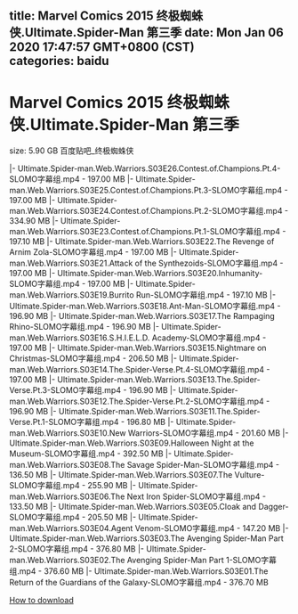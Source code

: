 
title: Marvel Comics 2015 终极蜘蛛侠.Ultimate.Spider-Man 第三季
date: Mon Jan 06 2020 17:47:57 GMT+0800 (CST)    
categories: baidu
---

# Marvel Comics 2015 终极蜘蛛侠.Ultimate.Spider-Man 第三季
size: 5.90 GB
 百度贴吧_终极蜘蛛侠
 
|- Ultimate.Spider-man.Web.Warriors.S03E26.Contest.of.Champions.Pt.4-SLOMO字幕组.mp4 - 197.00 MB
|- Ultimate.Spider-man.Web.Warriors.S03E25.Contest.of.Champions.Pt.3-SLOMO字幕组.mp4 - 197.00 MB
|- Ultimate.Spider-man.Web.Warriors.S03E24.Contest.of.Champions.Pt.2-SLOMO字幕组.mp4 - 334.90 MB
|- Ultimate.Spider-man.Web.Warriors.S03E23.Contest.of.Champions.Pt.1-SLOMO字幕组.mp4 - 197.10 MB
|- Ultimate.Spider-man.Web.Warriors.S03E22.The Revenge of Arnim Zola-SLOMO字幕组.mp4 - 197.00 MB
|- Ultimate.Spider-man.Web.Warriors.S03E21.Attack of the Synthezoids-SLOMO字幕组.mp4 - 197.00 MB
|- Ultimate.Spider-man.Web.Warriors.S03E20.Inhumanity-SLOMO字幕组.mp4 - 197.00 MB
|- Ultimate.Spider-man.Web.Warriors.S03E19.Burrito Run-SLOMO字幕组.mp4 - 197.10 MB
|- Ultimate.Spider-man.Web.Warriors.S03E18.Ant-Man-SLOMO字幕组.mp4 - 196.90 MB
|- Ultimate.Spider-man.Web.Warriors.S03E17.The Rampaging Rhino-SLOMO字幕组.mp4 - 196.90 MB
|- Ultimate.Spider-man.Web.Warriors.S03E16.S.H.I.E.L.D. Academy-SLOMO字幕组.mp4 - 197.00 MB
|- Ultimate.Spider-man.Web.Warriors.S03E15.Nightmare on Christmas-SLOMO字幕组.mp4 - 206.50 MB
|- Ultimate.Spider-man.Web.Warriors.S03E14.The.Spider-Verse.Pt.4-SLOMO字幕组.mp4 - 197.00 MB
|- Ultimate.Spider-man.Web.Warriors.S03E13.The.Spider-Verse.Pt.3-SLOMO字幕组.mp4 - 196.90 MB
|- Ultimate.Spider-man.Web.Warriors.S03E12.The.Spider-Verse.Pt.2-SLOMO字幕组.mp4 - 196.90 MB
|- Ultimate.Spider-man.Web.Warriors.S03E11.The.Spider-Verse.Pt.1-SLOMO字幕组.mp4 - 196.80 MB
|- Ultimate.Spider-man.Web.Warriors.S03E10.New Warriors-SLOMO字幕组.mp4 - 201.60 MB
|- Ultimate.Spider-man.Web.Warriors.S03E09.Halloween Night at the Museum-SLOMO字幕组.mp4 - 392.50 MB
|- Ultimate.Spider-man.Web.Warriors.S03E08.The Savage Spider-Man-SLOMO字幕组.mp4 - 136.50 MB
|- Ultimate.Spider-man.Web.Warriors.S03E07.The Vulture-SLOMO字幕组.mp4 - 255.90 MB
|- Ultimate.Spider-man.Web.Warriors.S03E06.The Next Iron Spider-SLOMO字幕组.mp4 - 133.50 MB
|- Ultimate.Spider-man.Web.Warriors.S03E05.Cloak and Dagger-SLOMO字幕组.mp4 - 205.50 MB
|- Ultimate.Spider-man.Web.Warriors.S03E04.Agent Venom-SLOMO字幕组.mp4 - 147.20 MB
|- Ultimate.Spider-man.Web.Warriors.S03E03.The Avenging Spider-Man Part 2-SLOMO字幕组.mp4 - 376.80 MB
|- Ultimate.Spider-man.Web.Warriors.S03E02.The Avenging Spider-Man Part 1-SLOMO字幕组.mp4 - 376.60 MB
|- Ultimate.Spider-man.Web.Warriors.S03E01.The Return of the Guardians of the Galaxy-SLOMO字幕组.mp4 - 376.70 MB

[How to download](https://bpcam.bemobtrk.com/go/2ceec3aa-1ca2-46d6-b9ff-aaa5c184517c?jno=5498)
